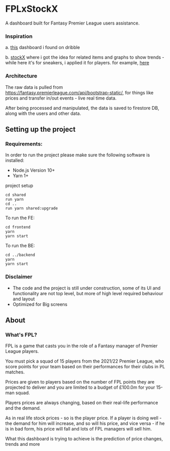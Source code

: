 # FPLxStockX

A dashboard built for Fantasy Premier League users assistance.

 ### Inspiration
 a. [this](https://dribbble.com/shots/9166970-Stocks-Dashboard/attachments/1209597?mode=media) dashboard i found on dribble
 
 b. [stockX](https://stockx.com/) where i got the idea for related items and graphs to show trends - while here it's for sneakers, i applied it for players. for example, [here](https://stockx.com/new-balance-550-syracuse)

### Architecture

The raw data is pulled from https://fantasy.premierleague.com/api/bootstrap-static/, for things like prices and transfer in/out events - live real time data.

After being processed and manipulated, the data is saved to firestore DB, along with the users and other data.




## Setting up the project
### Requirements:

In order to run the project please make sure the following software is installed:
- Node.js Version 10+
- Yarn 1+

project setup
 
    cd shared
    run yarn 
    cd ..
    run yarn shared:upgrade

  
To run the FE:

    cd frontend
    yarn
    yarn start
 
 
 To run the BE:
 
    cd ../backend
    yarn
    yarn start

 ### Disclaimer
  - The code and the project is still under construction, some of its UI and functionality are not top level, but more of high level required behaviour and layout
  - Optimized for Big screens
 

 
 
 ## About
 
 ### What's FPL?
 
 FPL is a game that casts you in the role of a Fantasy manager of Premier League players.
  
 You must pick a squad of 15 players from the 2021/22 Premier League, who score points for your team based on their performances for their clubs in PL matches.
 
 Prices are given to players based on the number of FPL points they are projected to deliver and you are limited to a budget of £100.0m for your 15-man squad.  
 
 Players prices are always changing, based on their real-life performance and the demand.
 
 As in real life stock prices - so is the player price.
 If a player is doing well - the demand for him will increase, and so will his price, and vice versa - if he is in bad form, his price will fall and lots of FPL managers will sell him.
 
 What this dashboard is trying to achieve is the prediction of price changes, trends and more